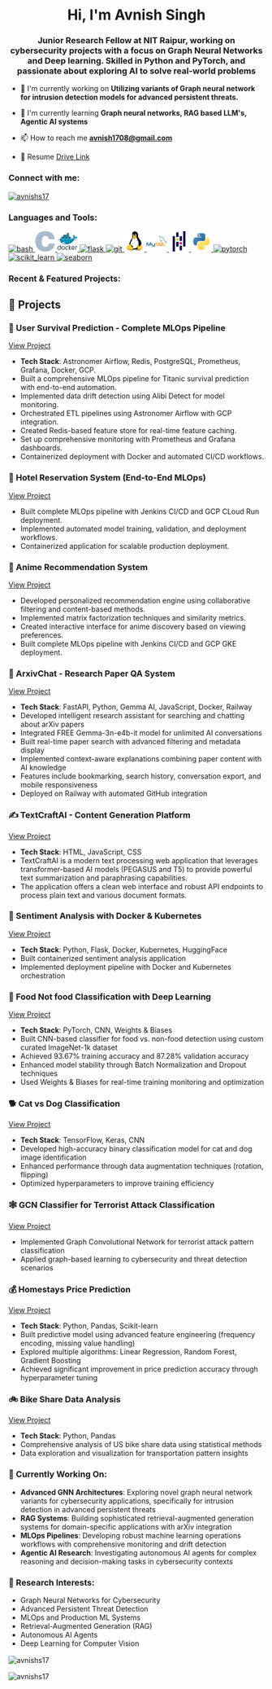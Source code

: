 <h1 align="center">Hi, I'm Avnish Singh</h1>
<h3 align="center">Junior Research Fellow at NIT Raipur, working on cybersecurity projects with a focus on Graph Neural Networks and Deep learning. Skilled in Python and PyTorch, and passionate about exploring AI to solve real-world problems</h3>

- 🔭 I'm currently working on **Utilizing variants of Graph neural network for intrusion detection models for advanced persistent threats.**

- 🌱 I'm currently learning **Graph neural networks, RAG based LLM's, Agentic AI systems**

- 📫 How to reach me **avnish1708@gmail.com**

- 📄 Resume [Drive Link](https://drive.google.com/file/d/1dx8O-0mfsP7pNj8iVj2cd0AMWGthEz9_/view?usp=sharing)

<h3 align="left">Connect with me:</h3>
<p align="left">
<a href="https://linkedin.com/in/avnishsingh17" target="blank"><img align="center" src="https://raw.githubusercontent.com/rahuldkjain/github-profile-readme-generator/master/src/images/icons/Social/linked-in-alt.svg" alt="avnishs17" height="30" width="40" /></a>
</p>

<h3 align="left">Languages and Tools:</h3>
<p align="left"> <a href="https://www.gnu.org/software/bash/" target="_blank" rel="noreferrer"> <img src="https://www.vectorlogo.zone/logos/gnu_bash/gnu_bash-icon.svg" alt="bash" width="40" height="40"/> </a> <a href="https://www.cprogramming.com/" target="_blank" rel="noreferrer"> <img src="https://raw.githubusercontent.com/devicons/devicon/master/icons/c/c-original.svg" alt="c" width="40" height="40"/> </a> <a href="https://www.docker.com/" target="_blank" rel="noreferrer"> <img src="https://raw.githubusercontent.com/devicons/devicon/master/icons/docker/docker-original-wordmark.svg" alt="docker" width="40" height="40"/> </a> <a href="https://flask.palletsprojects.com/" target="_blank" rel="noreferrer"> <img src="https://www.vectorlogo.zone/logos/pocoo_flask/pocoo_flask-icon.svg" alt="flask" width="40" height="40"/> </a> <a href="https://git-scm.com/" target="_blank" rel="noreferrer"> <img src="https://www.vectorlogo.zone/logos/git-scm/git-scm-icon.svg" alt="git" width="40" height="40"/> </a> <a href="https://www.linux.org/" target="_blank" rel="noreferrer"> <img src="https://raw.githubusercontent.com/devicons/devicon/master/icons/linux/linux-original.svg" alt="linux" width="40" height="40"/> </a> <a href="https://www.mysql.com/" target="_blank" rel="noreferrer"> <img src="https://raw.githubusercontent.com/devicons/devicon/master/icons/mysql/mysql-original-wordmark.svg" alt="mysql" width="40" height="40"/> </a> <a href="https://pandas.pydata.org/" target="_blank" rel="noreferrer"> <img src="https://raw.githubusercontent.com/devicons/devicon/2ae2a900d2f041da66e950e4d48052658d850630/icons/pandas/pandas-original.svg" alt="pandas" width="40" height="40"/> </a> <a href="https://www.python.org" target="_blank" rel="noreferrer"> <img src="https://raw.githubusercontent.com/devicons/devicon/master/icons/python/python-original.svg" alt="python" width="40" height="40"/> </a> <a href="https://pytorch.org/" target="_blank" rel="noreferrer"> <img src="https://www.vectorlogo.zone/logos/pytorch/pytorch-icon.svg" alt="pytorch" width="40" height="40"/> </a> <a href="https://scikit-learn.org/" target="_blank" rel="noreferrer"> <img src="https://upload.wikimedia.org/wikipedia/commons/0/05/Scikit_learn_logo_small.svg" alt="scikit_learn" width="40" height="40"/> </a> <a href="https://seaborn.pydata.org/" target="_blank" rel="noreferrer"> <img src="https://seaborn.pydata.org/_images/logo-mark-lightbg.svg" alt="seaborn" width="40" height="40"/> </a> </p>

<h3 align="left">Recent & Featured Projects:</h3>

## 🤖 Projects

### 🔮 User Survival Prediction - Complete MLOps Pipeline  
[View Project](https://github.com/avnishs17/user_survival_prediction)
- **Tech Stack**: Astronomer Airflow, Redis, PostgreSQL, Prometheus, Grafana, Docker, GCP.
- Built a comprehensive MLOps pipeline for Titanic survival prediction with end-to-end automation.
- Implemented data drift detection using Alibi Detect for model monitoring.
- Orchestrated ETL pipelines using Astronomer Airflow with GCP integration.
- Created Redis-based feature store for real-time feature caching.
- Set up comprehensive monitoring with Prometheus and Grafana dashboards.
- Containerized deployment with Docker and automated CI/CD workflows.

### 🏨 Hotel Reservation System (End-to-End MLOps)  
[View Project](https://github.com/avnishs17/hotel_reservation)
- Built complete MLOps pipeline with Jenkins CI/CD and GCP CLoud Run deployment.
- Implemented automated model training, validation, and deployment workflows.
- Containerized application for scalable production deployment.
  
### 🎌 Anime Recommendation System  
[View Project](https://github.com/avnishs17/anime_recommendation_system)
- Developed personalized recommendation engine using collaborative filtering and content-based methods.
- Implemented matrix factorization techniques and similarity metrics.
- Created interactive interface for anime discovery based on viewing preferences.
- Built complete MLOps pipeline with Jenkins CI/CD and GCP GKE deployment.
  

### 📄 ArxivChat - Research Paper QA System  
[View Project](https://github.com/avnishs17/ArxivChat)
- **Tech Stack**: FastAPI, Python, Gemma AI, JavaScript, Docker, Railway
- Developed intelligent research assistant for searching and chatting about arXiv papers
- Integrated FREE Gemma-3n-e4b-it model for unlimited AI conversations
- Built real-time paper search with advanced filtering and metadata display
- Implemented context-aware explanations combining paper content with AI knowledge
- Features include bookmarking, search history, conversation export, and mobile responsiveness
- Deployed on Railway with automated GitHub integration


### ✍️ TextCraftAI - Content Generation Platform  
[View Project](https://github.com/avnishs17/TextCraftAI)
- **Tech Stack**: HTML, JavaScript, CSS
- TextCraftAI is a modern text processing web application that leverages transformer-based AI models (PEGASUS and T5) to provide powerful text summarization and paraphrasing capabilities.
- The application offers a clean web interface and robust API endpoints to process plain text and various document formats.

### 💬 Sentiment Analysis with Docker & Kubernetes  
[View Project](https://github.com/avnishs17/sentiment_analysis)
- **Tech Stack**: Python, Flask, Docker, Kubernetes, HuggingFace
- Built containerized sentiment analysis application
- Implemented deployment pipeline with Docker and Kubernetes orchestration


### 🍔 Food Not food Classification with Deep Learning  
[View Project](https://github.com/avnishs17/food_not_food)
- **Tech Stack**: PyTorch, CNN, Weights & Biases
- Built CNN-based classifier for food vs. non-food detection using custom curated ImageNet-1k dataset
- Achieved 93.67% training accuracy and 87.28% validation accuracy
- Enhanced model stability through Batch Normalization and Dropout techniques
- Used Weights & Biases for real-time training monitoring and optimization

### 🐕 Cat vs Dog Classification  
[View Project](https://github.com/avnishs17/CAT-DOG-CLASSIFICATION)
- **Tech Stack**: TensorFlow, Keras, CNN
- Developed high-accuracy binary classification model for cat and dog image identification
- Enhanced performance through data augmentation techniques (rotation, flipping)
- Optimized hyperparameters to improve training efficiency

### 🕸️ GCN Classifier for Terrorist Attack Classification  
[View Project](https://github.com/avnishs17/GCN-Clssifier)
- Implemented Graph Convolutional Network for terrorist attack pattern classification
- Applied graph-based learning to cybersecurity and threat detection scenarios

### 💰 Homestays Price Prediction  
[View Project](https://github.com/avnishs17/Homestays-rental-price-prediction)
- **Tech Stack**: Python, Pandas, Scikit-learn
- Built predictive model using advanced feature engineering (frequency encoding, missing value handling)
- Explored multiple algorithms: Linear Regression, Random Forest, Gradient Boosting
- Achieved significant improvement in price prediction accuracy through hyperparameter tuning

### 🚲 Bike Share Data Analysis  
[View Project](https://github.com/avnishs17/bikeshare)
- **Tech Stack**: Python, Pandas
- Comprehensive analysis of US bike share data using statistical methods
- Data exploration and visualization for transportation pattern insights


<h3 align="left">🚀 Currently Working On:</h3>

- **Advanced GNN Architectures**: Exploring novel graph neural network variants for cybersecurity applications, specifically for intrusion detection in advanced persistent threats
- **RAG Systems**: Building sophisticated retrieval-augmented generation systems for domain-specific applications with arXiv integration
- **MLOps Pipelines**: Developing robust machine learning operations workflows with comprehensive monitoring and drift detection
- **Agentic AI Research**: Investigating autonomous AI agents for complex reasoning and decision-making tasks in cybersecurity contexts

<h3 align="left">🎯 Research Interests:</h3>

- Graph Neural Networks for Cybersecurity
- Advanced Persistent Threat Detection
- MLOps and Production ML Systems
- Retrieval-Augmented Generation (RAG)
- Autonomous AI Agents
- Deep Learning for Computer Vision


<p><img align="center" src="https://github-readme-stats.vercel.app/api/top-langs?username=avnishs17&show_icons=true&locale=en&layout=compact" alt="avnishs17" /></p>

<p><img align="center" src="https://github-readme-streak-stats.herokuapp.com/?user=avnishs17&" alt="avnishs17" /></p>
